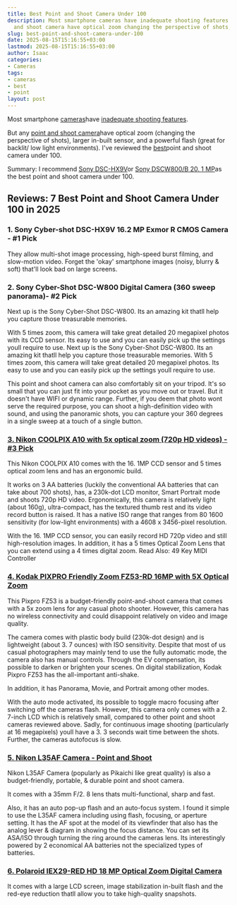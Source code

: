 ```yaml
---
title: Best Point and Shoot Camera Under 100
description: Most smartphone cameras have inadequate shooting features . But any point
  and shoot camera have optical zoom changing the perspective of shots, larger...
slug: best-point-and-shoot-camera-under-100
date: 2025-08-15T15:16:55+03:00
lastmod: 2025-08-15T15:16:55+03:00
author: Isaac
categories:
- Cameras
tags:
- cameras
- best
- point
layout: post
---
```

Most smartphone [cameras](https://pestpolicy.com/best-compact-cameras-under-300/)have [inadequate shooting features](https://www.cnet.com/news/10-ways-a-point-and-shoot-camera-beats-your-phones/).

But any [point and shoot camera](https://en.wikipedia.org/wiki/Point-and-shoot_camera)have optical zoom (changing the perspective of shots), larger in-built sensor, and a powerful flash (great for backlit/ low light environments). I've reviewed the [best](https://pestpolicy.com/best-drones-for-still-photography/)point and shoot camera under 100.

Summary: I recommend [Sony DSC-HX9V](https://www.amazon.com/dp/B004HYFX0C/?tag=p-policy-20)or [Sony DSCW800/B 20. 1 MP](https://www.amazon.com/dp/B00I8BIBCW/?tag=p-policy-20)as the best point and shoot camera under 100.

##  Reviews: 7 Best Point and Shoot Camera Under 100 in 2025

###  **1. Sony Cyber-shot DSC-HX9V 16.2 MP Exmor R CMOS Camera - #1 Pick**

They allow multi-shot image processing, high-speed burst filming, and slow-motion video. Forget the 'okay' smartphone images (noisy, blurry & soft) that'll look bad on large screens.

###  **2. Sony Cyber-Shot DSC-W800 Digital Camera (360 sweep panorama)- #2 Pick**

Next up is the Sony Cyber-Shot DSC-W800. Its an amazing kit thatll help you capture those treasurable memories.

With 5 times zoom, this camera will take great detailed 20 megapixel photos with its CCD sensor. Its easy to use and you can easily pick up the settings youll require to use. Next up is the Sony Cyber-Shot DSC-W800. Its an amazing kit thatll help you capture those treasurable memories. With 5 times zoom, this camera will take great detailed 20 megapixel photos. Its easy to use and you can easily pick up the settings youll require to use.

This point and shoot camera can also comfortably sit on your tripod. It's so small that you can just fit into your pocket as you move out or travel. But it doesn't have WIFI or dynamic range. Further, if you deem that photo wont serve the required purpose, you can shoot a high-definition video with sound, and using the panoramic shots, you can capture your 360 degrees in a single sweep at a touch of a single button.

###  [3. Nikon COOLPIX A10 with 5x optical zoom (720p HD videos) - #3 Pick](https://www.amazon.com/dp/B01MRCWQRM/?tag=p-policy-20)

This Nikon COOLPIX A10 comes with the 16. 1MP CCD sensor and 5 times optical zoom lens and has an ergonomic build.

It works on 3 AA batteries (luckily the conventional AA batteries that can take about 700 shots), has, a 230k-dot LCD monitor, Smart Portrait mode and shoots 720p HD video. Ergonomically, this camera is relatively light (about 160g), ultra-compact, has the textured thumb rest and its video record button is raised. It has a native ISO range that ranges from 80 1600 sensitivity (for low-light environments) with a 4608 x 3456-pixel resolution.

With the 16. 1MP CCD sensor, you can easily record HD 720p video and still high-resolution images. In addition, it has a 5 times Optical Zoom Lens that you can extend using a 4 times digital zoom. Read Also: 49 Key MIDI Controller

###  [4. Kodak PIXPRO Friendly Zoom FZ53-RD 16MP with 5X Optical Zoom](https://www.amazon.com/dp/B019XLL4F6/?tag=p-policy-20)

This Pixpro FZ53 is a budget-friendly point-and-shoot camera that comes with a 5x zoom lens for any casual photo shooter. However, this camera has no wireless connectivity and could disappoint relatively on video and image quality.

The camera comes with plastic body build (230k-dot design) and is lightweight (about 3. 7 ounces) with ISO sensitivity. Despite that most of us casual photographers may mainly tend to use the fully automatic mode, the camera also has manual controls. Through the EV compensation, its possible to darken or brighten your scenes. On digital stabilization, Kodak Pixpro FZ53 has the all-important anti-shake.

In addition, it has Panorama, Movie, and Portrait among other modes.

With the auto mode activated, its possible to toggle macro focusing after switching off the cameras flash. However, this camera only comes with a 2. 7-inch LCD which is relatively small, compared to other point and shoot cameras reviewed above. Sadly, for continuous image shooting (particularly at 16 megapixels) youll have a 3. 3 seconds wait time between the shots. Further, the cameras autofocus is slow.

###  [5. Nikon L35AF Camera - Point and Shoot](https://www.amazon.com/dp/B00YM6HJSY/?tag=p-policy-20)

Nikon L35AF Camera (popularly as Pikaichi like great quality) is also a budget-friendly, portable, & durable point and shoot camera.

It comes with a 35mm F/2. 8 lens thats multi-functional, sharp and fast.

Also, it has an auto pop-up flash and an auto-focus system. I found it simple to use the L35AF camera including using flash, focusing, or aperture setting. It has the AF spot at the model of its viewfinder that also has the analog lever & diagram in showing the focus distance. You can set its ASA/ISO through turning the ring around the cameras lens. Its interestingly powered by 2 economical AA batteries not the specialized types of batteries.

###  [6. Polaroid IEX29-RED HD 18 MP Optical Zoom Digital Camera](https://www.amazon.com/dp/B0177QDN5I/?tag=p-policy-20)

It comes with a large LCD screen, image stabilization in-built flash and the red-eye reduction thatll allow you to take high-quality snapshots.
